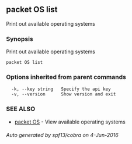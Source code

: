 ## packet OS list

Print out available operating systems

### Synopsis


Print out available operating systems

```
packet OS list
```

### Options inherited from parent commands

```
  -k, --key string   Specify the api key
  -v, --version      Show version and exit
```

### SEE ALSO
* [packet OS](packet_OS.md)	 - View available operating systems

###### Auto generated by spf13/cobra on 4-Jun-2016
